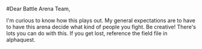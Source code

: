 #Dear Battle Arena Team,

I'm curious to know how this plays out. My general
expectations are to have to have this arena decide
what kind of people you fight. Be creative! There's
lots you can do with this. If you get lost, reference
the field file in alphaquest.
